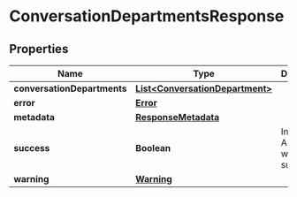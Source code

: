 

# ConversationDepartmentsResponse


## Properties

| Name | Type | Description | Notes |
|------------ | ------------- | ------------- | -------------|
|**conversationDepartments** | [**List&lt;ConversationDepartment&gt;**](ConversationDepartment.md) |  |  [optional] |
|**error** | [**Error**](Error.md) |  |  [optional] |
|**metadata** | [**ResponseMetadata**](ResponseMetadata.md) |  |  [optional] |
|**success** | **Boolean** | Indicates if API call was successful |  [optional] |
|**warning** | [**Warning**](Warning.md) |  |  [optional] |



